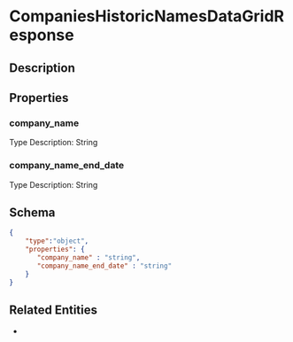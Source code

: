 # CompaniesHistoricNamesDataGridResponse
## Description

## Properties
### company_name


Type Description: String
### company_name_end_date


Type Description: String

## Schema
```json
{
    "type":"object",
    "properties": {
       "company_name" : "string",
       "company_name_end_date" : "string"
    }
}
```

## Related Entities
- [](.md)

